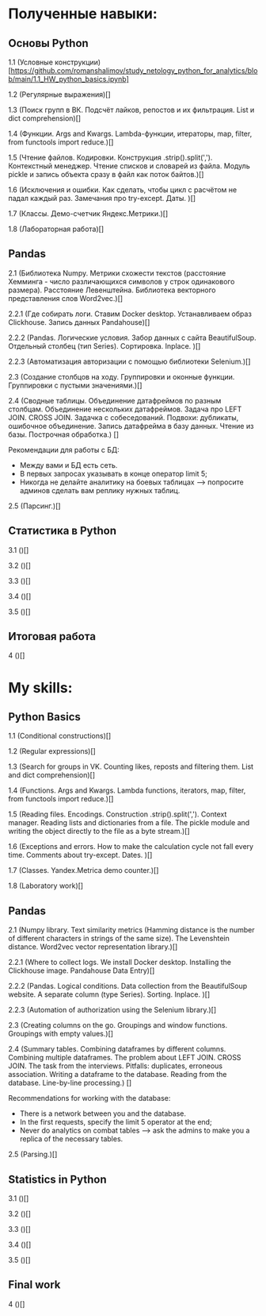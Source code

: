 # Полученные навыки:


## Основы Python


1.1 (Условные конструкции)[https://github.com/romanshalimov/study_netology_python_for_analytics/blob/main/1.1_HW_python_basics.ipynb]

1.2 (Регулярные выражения)[]

1.3 (Поиск групп в ВК. Подсчёт лайков, репостов и их фильтрация. List и dict comprehension)[]

1.4 (Функции. Args and Kwargs. Lambda-функции, итераторы, map, filter, from functools import reduce.)[]

1.5 (Чтение файлов. Кодировки. Конструкция .strip().split(','). Контекстный менеджер. Чтение списков и словарей из файла. Модуль pickle и запись объекта сразу в файл как поток байтов.)[]

1.6 (Исключения и ошибки. Как сделать, чтобы цикл с расчётом не падал каждый раз. Замечания про try-except. Даты. )[]

1.7 (Классы. Демо-счетчик Яндекс.Метрики.)[]

1.8 (Лабораторная работа)[]


## Pandas

2.1 (Библиотека Numpy. Метрики схожести текстов (расстояние Хемминга - число различающихся символов у строк одинакового размера). Расстояние Левенштейна. Библиотека векторного представления слов Word2vec.)[]

2.2.1 (Где собирать логи. Ставим Docker desktop. Устанавливаем образ Clickhouse. Запись данных Pandahouse)[]

2.2.2 (Pandas. Логические условия. Забор данных с сайта BeautifulSoup. Отдельный столбец (тип Series). Сортировка. Inplace. )[]

2.2.3 (Автоматизация авторизации с помощью библиотеки Selenium.)[]

2.3 (Создание столбцов на ходу. Группировки и оконные функции. Группировки с пустыми значениями.)[]

2.4 (Сводные таблицы. Объединение датафреймов по разным столбцам. Объединение нескольких датафреймов. Задача про LEFT JOIN. CROSS JOIN. Задачка с собеседований. Подвохи: дубликаты, ошибочное объединение. Запись датафрейма в базу данных. Чтение из базы. Построчная обработка.) []

Рекомендации для работы с БД:
- Между вами и БД есть сеть.
- В первых запросах указывать в конце оператор limit 5;
- Никогда не делайте аналитику на боевых таблицах --> попросите админов сделать вам реплику нужных таблиц.

2.5 (Парсинг.)[]


## Статистика в Python

3.1 ()[]

3.2 ()[]

3.3 ()[]

3.4 ()[]

3.5 ()[]


## Итоговая работа

4 ()[]



# My skills:


## Python Basics


1.1 (Conditional constructions)[]

1.2 (Regular expressions)[]

1.3 (Search for groups in VK. Counting likes, reposts and filtering them. List and dict comprehension)[]

1.4 (Functions. Args and Kwargs. Lambda functions, iterators, map, filter, from functools import reduce.)[]

1.5 (Reading files. Encodings. Construction .strip().split(','). Context manager. Reading lists and dictionaries from a file. The pickle module and writing the object directly to the file as a byte stream.)[]

1.6 (Exceptions and errors. How to make the calculation cycle not fall every time. Comments about try-except. Dates. )[]

1.7 (Classes. Yandex.Metrica demo counter.)[]

1.8 (Laboratory work)[]


## Pandas

2.1 (Numpy library. Text similarity metrics (Hamming distance is the number of different characters in strings of the same size). The Levenshtein distance. Word2vec vector representation library.)[]

2.2.1 (Where to collect logs. We install Docker desktop. Installing the Clickhouse image. Pandahouse Data Entry)[]

2.2.2 (Pandas. Logical conditions. Data collection from the BeautifulSoup website. A separate column (type Series). Sorting. Inplace. )[]

2.2.3 (Automation of authorization using the Selenium library.)[]

2.3 (Creating columns on the go. Groupings and window functions. Groupings with empty values.)[]

2.4 (Summary tables. Combining dataframes by different columns. Combining multiple dataframes. The problem about LEFT JOIN. CROSS JOIN. The task from the interviews. Pitfalls: duplicates, erroneous association. Writing a dataframe to the database. Reading from the database. Line-by-line processing.) []

Recommendations for working with the database:
- There is a network between you and the database.
- In the first requests, specify the limit 5 operator at the end;
- Never do analytics on combat tables --> ask the admins to make you a replica of the necessary tables.

2.5 (Parsing.)[]


## Statistics in Python

3.1 ()[]

3.2 ()[]

3.3 ()[]

3.4 ()[]

3.5 ()[]


## Final work

4 ()[]
